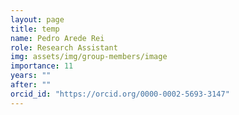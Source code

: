 ```yaml
---
layout: page
title: temp
name: Pedro Arede Rei
role: Research Assistant
img: assets/img/group-members/image
importance: 11
years: ""
after: ""
orcid_id: "https://orcid.org/0000-0002-5693-3147"
---
```

